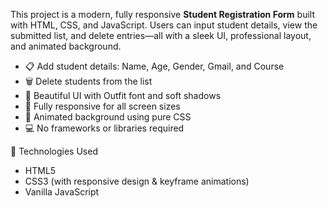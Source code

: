 
This project is a modern, fully responsive **Student Registration Form** built with HTML, CSS, and JavaScript. Users can input student details, view the submitted list, and delete entries—all with a sleek UI, professional layout, and animated background.



- 📋 Add student details: Name, Age, Gender, Gmail, and Course
- 🗑️ Delete students from the list
- 🎨 Beautiful UI with Outfit font and soft shadows
- 📱 Fully responsive for all screen sizes
- 🌈 Animated background using pure CSS
- 💻 No frameworks or libraries required


 🚀 Technologies Used

- HTML5
- CSS3 (with responsive design & keyframe animations)
- Vanilla JavaScript
